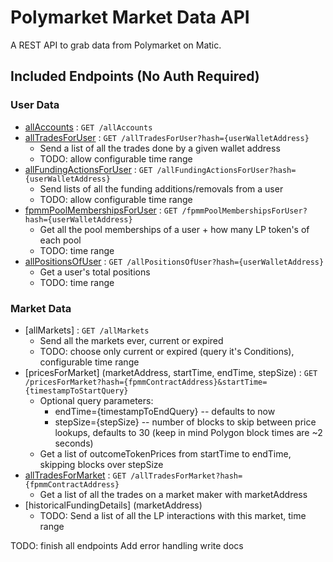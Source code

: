 # Polymarket Market Data API

A REST API to grab data from Polymarket on Matic.

## Included Endpoints (No Auth Required)
### User Data
* [allAccounts](docs/allAccounts.md) : `GET /allAccounts`
* [allTradesForUser](allTradesForUser.md) : `GET /allTradesForUser?hash={userWalletAddress}`
    - Send a list of all the trades done by a given wallet address
    - TODO: allow configurable time range
* [allFundingActionsForUser](allFundingActionsForUser.md) : `GET /allFundingActionsForUser?hash={userWalletAddress}`
    - Send lists of all the funding additions/removals from a user
    - TODO: allow configurable time range
* [fpmmPoolMembershipsForUser](fpmmPoolMembershipsForUser.md) : `GET /fpmmPoolMembershipsForUser?hash={userWalletAddress}`
    - Get all the pool memberships of a user + how many LP token's of each pool
    - TODO: time range
* [allPositionsOfUser](allPositionsOfUser.md) : `GET /allPositionsOfUser?hash={userWalletAddress}`
    - Get a user's total positions
    - TODO: time range

### Market Data
* [allMarkets] : `GET /allMarkets`
    - Send all the markets ever, current or expired
    - TODO: choose only current or expired (query it's Conditions), configurable time range
* [pricesForMarket] (marketAddress, startTime, endTime, stepSize) : `GET /pricesForMarket?hash={fpmmContractAddress}&startTime={timestampToStartQuery}`
    - Optional query parameters:
        - endTime={timestampToEndQuery} -- defaults to now
        - stepSize={stepSize} -- number of blocks to skip between price lookups, defaults to 30 (keep in mind Polygon block times are ~2 seconds)
    - Get a list of outcomeTokenPrices from startTime to endTime, skipping blocks over stepSize
* [allTradesForMarket](marketAddress, ) : `GET /allTradesForMarket?hash={fpmmContractAddress}`
    - Get a list of all the trades on a market maker with marketAddress
* [historicalFundingDetails] (marketAddress)
    - TODO: Send a list of all the LP interactions with this market, time range


TODO:
finish all endpoints
Add error handling
write docs
